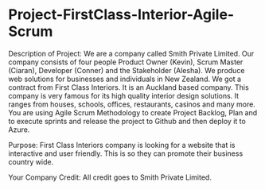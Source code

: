 # Project-FirstClass-Interior-Agile-Scrum
Description of Project: We are a company called Smith Private Limited. Our company consists of four people Product Owner (Kevin), Scrum Master (Ciaran), Developer (Conner) and the Stakeholder (Alesha). We produce web solutions for businesses and individuals in New Zealand. We got a contract from First Class Interiors. It is an Auckland based company. This company is very famous for its high quality interior design solutions. It ranges from houses, schools, offices, restaurants, casinos and many more. You are using Agile Scrum Methodology to create Project Backlog, Plan and to execute sprints and release the project to Github and then deploy it to Azure.

Purpose: First Class Interiors company is looking for a website that is interactive and user friendly. This is so they can promote their business country wide.

Your Company Credit: All credit goes to Smith Private Limited.

